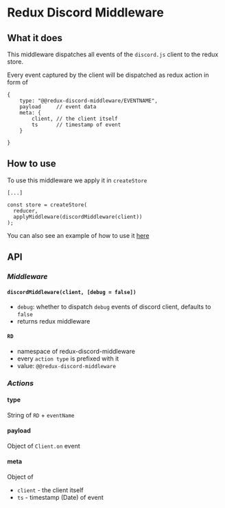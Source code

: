 # Redux Discord Middleware

## What it does

This middleware dispatches all events of the `discord.js` client to the redux store.

Every event captured by the client will be dispatched as redux action in form of

```
{
    type: "@@redux-discord-middleware/EVENTNAME",
    payload     // event data
    meta: {
        client, // the client itself
        ts      // timestamp of event
    }

}
```

## How to use

To use this middleware we apply it in `createStore`

```
[...]

const store = createStore(
  reducer,
  applyMiddleware(discordMiddleware(client))
);
```

You can also see an example of how to use it [here](/example/README.MD)

## API

### _Middleware_

#### `discordMiddleware(client, [debug = false])`

- `debug`: whether to dispatch `debug` events of discord client, defaults to `false`
- returns redux middleware

#### `RD`

- namespace of redux-discord-middleware
- every `action type` is prefixed with it
- value: `@@redux-discord-middleware`

### _Actions_

#### type

String of `RD` + `eventName`

#### payload

Object of `Client.on` event

#### meta

Object of

- `client` - the client itself
- `ts` - timestamp (Date) of event
